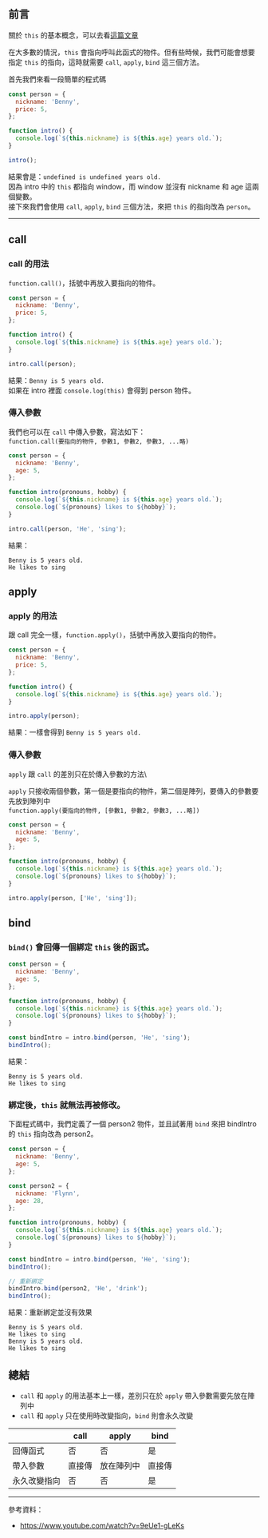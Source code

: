 ## 前言

關於 `this` 的基本概念，可以去看[這篇文章](./js-this)

在大多數的情況，`this` 會指向呼叫此函式的物件。但有些時候，我們可能會想要指定 `this` 的指向，這時就需要 `call`, `apply`, `bind` 這三個方法。

首先我們來看一段簡單的程式碼

```javascript
const person = {
  nickname: 'Benny',
  price: 5,
};

function intro() {
  console.log(`${this.nickname} is ${this.age} years old.`);
}

intro();
```

結果會是：`undefined is undefined years old.`\
因為 intro 中的 `this` 都指向 window，而 window 並沒有 nickname 和 age 這兩個變數。\
接下來我們會使用 `call`, `apply`, `bind` 三個方法，來把 `this` 的指向改為 `person`。

---

## call

### call 的用法

`function.call()`，括號中再放入要指向的物件。

```javascript
const person = {
  nickname: 'Benny',
  price: 5,
};

function intro() {
  console.log(`${this.nickname} is ${this.age} years old.`);
}

intro.call(person);
```

結果：`Benny is 5 years old.`\
如果在 intro 裡面 `console.log(this)` 會得到 person 物件。

### 傳入參數

我們也可以在 `call` 中傳入參數，寫法如下：\
`function.call(要指向的物件, 參數1, 參數2, 參數3, ...略)`

```javascript
const person = {
  nickname: 'Benny',
  age: 5,
};

function intro(pronouns, hobby) {
  console.log(`${this.nickname} is ${this.age} years old.`);
  console.log(`${pronouns} likes to ${hobby}`);
}

intro.call(person, 'He', 'sing');
```

結果：

```
Benny is 5 years old.
He likes to sing
```

## apply

### apply 的用法

跟 call 完全一樣，`function.apply()`，括號中再放入要指向的物件。

```javascript
const person = {
  nickname: 'Benny',
  price: 5,
};

function intro() {
  console.log(`${this.nickname} is ${this.age} years old.`);
}

intro.apply(person);
```

結果：一樣會得到 `Benny is 5 years old.`

### 傳入參數

`apply` 跟 `call` 的差別只在於傳入參數的方法\

`apply` 只接收兩個參數，第一個是要指向的物件，第二個是陣列，要傳入的參數要先放到陣列中\
`function.apply(要指向的物件, [參數1, 參數2, 參數3, ...略])`

```javascript
const person = {
  nickname: 'Benny',
  age: 5,
};

function intro(pronouns, hobby) {
  console.log(`${this.nickname} is ${this.age} years old.`);
  console.log(`${pronouns} likes to ${hobby}`);
}

intro.apply(person, ['He', 'sing']);
```

## bind

### `bind()` 會回傳一個綁定 `this` 後的函式。

```javascript
const person = {
  nickname: 'Benny',
  age: 5,
};

function intro(pronouns, hobby) {
  console.log(`${this.nickname} is ${this.age} years old.`);
  console.log(`${pronouns} likes to ${hobby}`);
}

const bindIntro = intro.bind(person, 'He', 'sing');
bindIntro();
```

結果：

```
Benny is 5 years old.
He likes to sing
```

### 綁定後，`this` 就無法再被修改。

下面程式碼中，我們定義了一個 person2 物件，並且試著用 `bind` 來把 bindIntro 的 `this` 指向改為 person2。

```javascript
const person = {
  nickname: 'Benny',
  age: 5,
};

const person2 = {
  nickname: 'Flynn',
  age: 28,
};

function intro(pronouns, hobby) {
  console.log(`${this.nickname} is ${this.age} years old.`);
  console.log(`${pronouns} likes to ${hobby}`);
}

const bindIntro = intro.bind(person, 'He', 'sing');
bindIntro();

// 重新綁定
bindIntro.bind(person2, 'He', 'drink');
bindIntro();
```

結果：重新綁定並沒有效果

```
Benny is 5 years old.
He likes to sing
Benny is 5 years old.
He likes to sing
```

## 總結

- `call` 和 `apply` 的用法基本上一樣，差別只在於 `apply` 帶入參數需要先放在陣列中
- `call` 和 `apply` 只在使用時改變指向，`bind` 則會永久改變

|              | call   | apply      | bind   |
| ------------ | ------ | ---------- | ------ |
| 回傳函式     | 否     | 否         | 是     |
| 帶入參數     | 直接傳 | 放在陣列中 | 直接傳 |
| 永久改變指向 | 否     | 否         | 是     |

---

參考資料：

- https://www.youtube.com/watch?v=9eUe1-gLeKs
